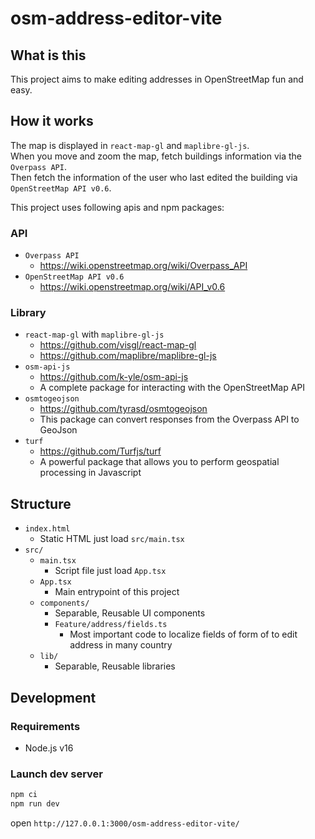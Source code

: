 # osm-address-editor-vite

## What is this

This project aims to make editing addresses in OpenStreetMap fun and easy.

## How it works

The map is displayed in `react-map-gl` and `maplibre-gl-js`.  
When you move and zoom the map, fetch buildings information via the `Overpass API`.  
Then fetch the information of the user who last edited the building via `OpenStreetMap API v0.6`.

This project uses following apis and npm packages:

### API

- `Overpass API`
  - https://wiki.openstreetmap.org/wiki/Overpass_API
- `OpenStreetMap API v0.6`
  - https://wiki.openstreetmap.org/wiki/API_v0.6

### Library

- `react-map-gl` with `maplibre-gl-js`
  - https://github.com/visgl/react-map-gl
  - https://github.com/maplibre/maplibre-gl-js
- `osm-api-js`
  - https://github.com/k-yle/osm-api-js
  - A complete package for interacting with the OpenStreetMap API
- `osmtogeojson`
  - https://github.com/tyrasd/osmtogeojson
  - This package can convert responses from the Overpass API to GeoJson
- `turf`
  - https://github.com/Turfjs/turf
  - A powerful package that allows you to perform geospatial processing in Javascript

## Structure

- `index.html`
  - Static HTML just load `src/main.tsx`
- `src/`
  - `main.tsx`
    - Script file just load `App.tsx`
  - `App.tsx`
    - Main entrypoint of this project
  - `components/`
    - Separable, Reusable UI components
    - `Feature/address/fields.ts`
      - Most important code to localize fields of form of to edit address in many country
  - `lib/`
    - Separable, Reusable libraries

## Development

### Requirements

- Node.js v16

### Launch dev server

```bash
npm ci
npm run dev
```

open `http://127.0.0.1:3000/osm-address-editor-vite/`
